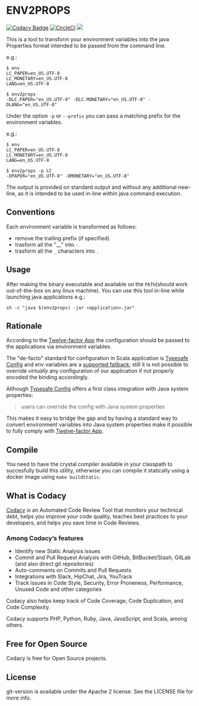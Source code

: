 
# ENV2PROPS

[![Codacy Badge](https://api.codacy.com/project/badge/Grade/c811f6b557ee4e44ad373084015ba0b3)](https://www.codacy.com/app/Codacy/env2props?utm_source=github.com&amp;utm_medium=referral&amp;utm_content=codacy/env2props&amp;utm_campaign=Badge_Grade)
[![CircleCI](https://circleci.com/gh/codacy/env2props.svg?style=svg)](https://circleci.com/gh/codacy/env2props)
[![](https://img.shields.io/github/release/codacy/env2props.svg)](https://github.com/codacy/env2props/releases)



This is a tool to transform your environment variables into the java Properties format intended to be passed from the command line.

e.g.:

```
$ env
LC_PAPER=en_US.UTF-8
LC_MONETARY=en_US.UTF-8
LANG=en_US.UTF-8

$ env2props
-DLC.PAPER="en_US.UTF-8" -DLC.MONETARY="en_US.UTF-8" -DLANG="en_US.UTF-8"
```

Under the option `-p` or `--prefix` you can pass a matching prefix for the environment variables.

e.g.:

```
$ env
LC_PAPER=en_US.UTF-8
LC_MONETARY=en_US.UTF-8
LANG=en_US.UTF-8

$ env2props -p LC_
-DPAPER="en_US.UTF-8" -DMONETARY="en_US.UTF-8"
```

The output is provided on standard output and without any additional new-line, as it is intended to be used in-line within java command execution.

## Conventions

Each environment variable is transformed as follows:

- remove the trailing prefix (if specified)
- trasform all the "__" into `-`
- trasform all the `_` characters into `.`

## Usage

After making the binary executable and available on the `PATH`(should work out-of-the-box on any linux machine).
You can use this tool in-line while launching java applications e.g.:

```
sh -c "java $(env2props) -jar <application>.jar"
```

## Rationale

According to the [Twelve-factor App](https://12factor.net/config) the configuration should be passed to the applications via environment variables.

The "de-facto" standard for configuration in Scala application is [Typesafe Config](https://github.com/lightbend/config) and env variables are a [supported fallback](https://github.com/lightbend/config#optional-system-or-env-variable-overrides); still it is not possible to override *virtually* any configuration of our application if not properly encoded the binding accordingly.

Although [Typesafe Config](https://github.com/lightbend/config#overview) offers a first class integration with Java system properties:

> users can override the config with Java system properties

This makes it easy to bridge the gap and by having a standard way to convert environment variables into Java system properties make it possible to fully comply with [Twelve-factor App](https://12factor.net/config).

## Compile

You need to have the crystal compiler available in your classpath to succesfully build this utility, otherwise you can compile it statically using a docker image using `make buildStatic`.

## What is Codacy

[Codacy](https://www.codacy.com/) is an Automated Code Review Tool that monitors your technical debt, helps you improve your code quality, teaches best practices to your developers, and helps you save time in Code Reviews.

### Among Codacy’s features

- Identify new Static Analysis issues
- Commit and Pull Request Analysis with GitHub, BitBucket/Stash, GitLab (and also direct git repositories)
- Auto-comments on Commits and Pull Requests
- Integrations with Slack, HipChat, Jira, YouTrack
- Track issues in Code Style, Security, Error Proneness, Performance, Unused Code and other categories

Codacy also helps keep track of Code Coverage, Code Duplication, and Code Complexity.

Codacy supports PHP, Python, Ruby, Java, JavaScript, and Scala, among others.

## Free for Open Source

Codacy is free for Open Source projects.

## License

git-version is available under the Apache 2 license. See the LICENSE file for more info.
